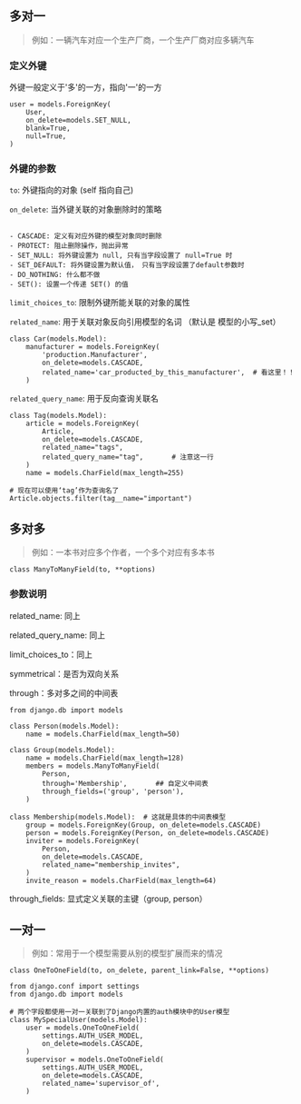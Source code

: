 ## 多对一

> 例如：一辆汽车对应一个生产厂商，一个生产厂商对应多辆汽车


### 定义外键

外键一般定义于'多'的一方，指向'一'的一方

```
user = models.ForeignKey(
    User,
    on_delete=models.SET_NULL,
    blank=True,
    null=True,
)
```

### 外键的参数


`to`: 外键指向的对象 (self 指向自己)

`on_delete`: 当外键关联的对象删除时的策略

```

- CASCADE: 定义有对应外键的模型对象同时删除
- PROTECT: 阻止删除操作，抛出异常
- SET_NULL: 将外键设置为 null, 只有当字段设置了 null=True 时
- SET_DEFAULT: 将外键设置为默认值， 只有当字段设置了default参数时
- DO_NOTHING: 什么都不做
- SET(): 设置一个传递 SET() 的值
```

`limit_choices_to`: 限制外键所能关联的对象的属性

`related_name`: 用于关联对象反向引用模型的名词 （默认是 模型的小写_set）

```
class Car(models.Model):
    manufacturer = models.ForeignKey(
        'production.Manufacturer',      
        on_delete=models.CASCADE,
        related_name='car_producted_by_this_manufacturer',  # 看这里！！
    )
```

`related_query_name`: 用于反向查询关联名


```
class Tag(models.Model):
    article = models.ForeignKey(
        Article,
        on_delete=models.CASCADE,
        related_name="tags",
        related_query_name="tag",       # 注意这一行
    )
    name = models.CharField(max_length=255)

# 现在可以使用‘tag’作为查询名了
Article.objects.filter(tag__name="important")
```





## 多对多

> 例如：一本书对应多个作者，一个多个对应有多本书


```
class ManyToManyField(to, **options)
```

### 参数说明

related_name: 同上

related_query_name: 同上

limit_choices_to：同上

symmetrical：是否为双向关系

through：多对多之间的中间表

```
from django.db import models

class Person(models.Model):
    name = models.CharField(max_length=50)

class Group(models.Model):
    name = models.CharField(max_length=128)
    members = models.ManyToManyField(
        Person,
        through='Membership',       ## 自定义中间表
        through_fields=('group', 'person'),
    )

class Membership(models.Model):  # 这就是具体的中间表模型
    group = models.ForeignKey(Group, on_delete=models.CASCADE)
    person = models.ForeignKey(Person, on_delete=models.CASCADE)
    inviter = models.ForeignKey(
        Person,
        on_delete=models.CASCADE,
        related_name="membership_invites",
    )
    invite_reason = models.CharField(max_length=64)
```

through_fields: 显式定义关联的主键（group, person）

## 一对一

> 例如：常用于一个模型需要从别的模型扩展而来的情况

```
class OneToOneField(to, on_delete, parent_link=False, **options)
```


```
from django.conf import settings
from django.db import models

# 两个字段都使用一对一关联到了Django内置的auth模块中的User模型
class MySpecialUser(models.Model):
    user = models.OneToOneField(
        settings.AUTH_USER_MODEL,
        on_delete=models.CASCADE,
    )
    supervisor = models.OneToOneField(
        settings.AUTH_USER_MODEL,
        on_delete=models.CASCADE,
        related_name='supervisor_of',
    )
```